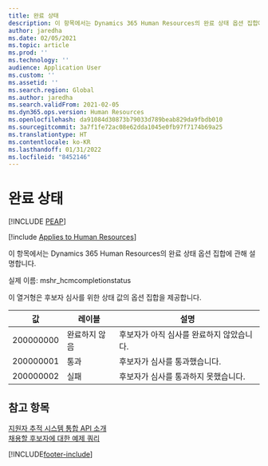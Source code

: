 ```yaml
---
title: 완료 상태
description: 이 항목에서는 Dynamics 365 Human Resources의 완료 상태 옵션 집합에 관해 설명합니다.
author: jaredha
ms.date: 02/05/2021
ms.topic: article
ms.prod: ''
ms.technology: ''
audience: Application User
ms.custom: ''
ms.assetid: ''
ms.search.region: Global
ms.author: jaredha
ms.search.validFrom: 2021-02-05
ms.dyn365.ops.version: Human Resources
ms.openlocfilehash: da91084d30873b79033d789beab829da9fbdb010
ms.sourcegitcommit: 3a7f1fe72ac08e62dda1045e0fb97f7174b69a25
ms.translationtype: HT
ms.contentlocale: ko-KR
ms.lasthandoff: 01/31/2022
ms.locfileid: "8452146"
---
```

# <a name="completion-status"></a>완료 상태


[!INCLUDE [PEAP](../includes/peap-1.md)]

[!include [Applies to Human Resources](../includes/applies-to-hr.md)]

이 항목에서는 Dynamics 365 Human Resources의 완료 상태 옵션 집합에 관해 설명합니다.

실제 이름: mshr_hcmcompletionstatus

이 열거형은 후보자 심사를 위한 상태 값의 옵션 집합을 제공합니다. 

| 값 | 레이블 | 설명 |
| --- | --- | --- |
| 200000000 | 완료하지 않음 | 후보자가 아직 심사를 완료하지 않았습니다. |
| 200000001 | 통과 | 후보자가 심사를 통과했습니다. |
| 200000002 | 실패 | 후보자가 심사를 통과하지 못했습니다. |

## <a name="see-also"></a>참고 항목

[지원자 추적 시스템 통합 API 소개](hr-admin-integration-ats-api-introduction.md)<br>
[채용할 후보자에 대한 예제 쿼리](hr-admin-integration-ats-api-candidate-to-hire-example-query.md)


[!INCLUDE[footer-include](../includes/footer-banner.md)]
